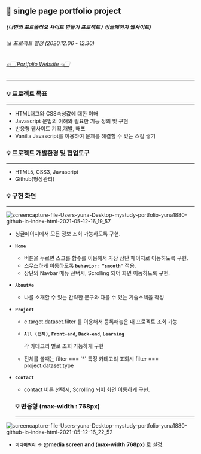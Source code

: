 ## 🍬 single page portfolio project

##### (나만의 포트폴리오 사이트 만들기 프로젝트 / 싱글페이지 웹사이트)
###### 📊 프로젝트 일정 (2020.12.06 - 12.30)
###### [👉🏻 Portfolio Website 👈🏻](https://yuna1880.github.io/index.html)

---

### 💡 프로젝트 목표

---

- HTML태그와 CSS속성값에 대한 이해
- Javascript 문법의 이해와 필요한 기능 정의 및 구현
- 반응형 웹사이트 기획,개발, 배포
- Vanilla Javascript를 이용하여 문제를 해결할 수 있는 스킬 쌓기

### 💡 프로젝트 개발환경 및 협업도구

---

- HTML5, CSS3, Javascript
- Github(형상관리)

### 💡 구현 화면

---

![screencapture-file-Users-yuna-Desktop-mystudy-portfolio-yuna1880-github-io-index-html-2021-05-12-16_19_57](https://user-images.githubusercontent.com/72509037/117934928-2250d880-b33e-11eb-821a-6c0242867eaa.png)

- 싱글페이지에서 모든 정보 조회 가능하도록 구현.
- **`Home`**
    - 버튼을 누르면 스크롤 함수를 이용해서 가장 상단 페이지로 이동하도록 구현.
    - 스무스하게 이동하도록 **`behavior: "smooth"`** 적용.
    - 상단의 Navbar 메뉴 선택시, Scrolling 되어 화면 이동하도록 구현.
- **`AboutMe`**
    - 나를 소개할 수 있는 간략한 문구와 다룰 수 있는 기술스텍을 작성
- **`Project`**
    - e.target.dataset.filter 를 이용해서 등록해놓은 내 프로젝트 조회 가능
    - **`All (전체)`**, **`Front-end`**, **`Back-end`**, **`Learning`**

        각 카테고리 별로 조회 가능하게 구현

    - 전체를 볼때는 filter === '*'  특정 카테고리 조회시 filter === project.dataset.type
- **`Contact`**
    - contact 버튼 선택시, Scrolling 되어 화면 이동하게 구현.

    ### 💡 반응형  (max-width : 768px)

    ---


![screencapture-file-Users-yuna-Desktop-mystudy-portfolio-yuna1880-github-io-index-html-2021-05-12-16_22_52](https://user-images.githubusercontent.com/72509037/117935746-013cb780-b33f-11eb-87d7-7221a64b6c50.png)
- **`미디어쿼리`** → **@media screen and (max-width:768px)** 로 설정.

